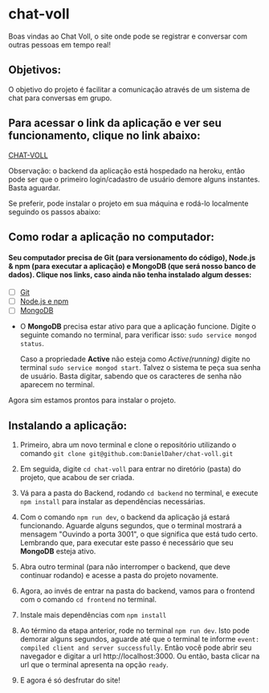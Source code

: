 # chat-voll
Boas vindas ao Chat Voll, o site onde pode se registrar e conversar com outras pessoas em tempo real!

## Objetivos:

O objetivo do projeto é facilitar a comunicação através de um sistema de chat para conversas em grupo.

## Para acessar o link da aplicação e ver seu funcionamento, clique no link abaixo:
[CHAT-VOLL](https://chat-voll-danieldaher.vercel.app/)

Observação: o backend da aplicação está hospedado na heroku, então pode ser que o primeiro login/cadastro de usuário demore alguns instantes. Basta aguardar.

Se preferir, pode instalar o projeto em sua máquina e rodá-lo localmente seguindo os passos abaixo:

## Como rodar a aplicação no computador:

#### Seu computador precisa de Git (para versionamento do código), Node.js & npm (para executar a aplicação) e MongoDB (que será nosso banco de dados). Clique nos links, caso ainda não tenha instalado algum desses:

 - [ ] [Git](https://git-scm.com/book/en/v2/Getting-Started-Installing-Git)
 - [ ] [Node.js e npm](https://docs.npmjs.com/downloading-and-installing-node-js-and-npm)
 - [ ] [MongoDB](https://docs.mongodb.com/manual/installation/)

- O **MongoDB** precisa estar ativo para que a aplicação funcione. Digite o seguinte comando no terminal, para verificar isso:
`sudo service mongod status`.

  Caso a propriedade **Active** não esteja como *Active(running)* digite no terminal `sudo service mongod start`. Talvez o sistema te peça sua senha de usuário. Basta digitar, sabendo que os caracteres de senha não aparecem no terminal.

Agora sim estamos prontos para instalar o projeto.

## Instalando a aplicação:

1. Primeiro, abra um novo terminal e clone o repositório utilizando o comando 
`git clone git@github.com:DanielDaher/chat-voll.git`

2. Em seguida, digite `cd chat-voll` para entrar no diretório (pasta) do projeto, que acabou de ser criada.

3. Vá para a pasta do Backend, rodando `cd backend` no terminal, e execute `npm install` para instalar as dependências necessárias.

4. Com o comando `npm run dev`, o backend da aplicação já estará funcionando. Aguarde alguns segundos, que o terminal mostrará a mensagem "Ouvindo a porta 3001", o que significa que está tudo certo. Lembrando que, para executar este passo é necessário que seu **MongoDB** esteja ativo.

5. Abra outro terminal (para não interromper o backend, que deve continuar rodando) e acesse a pasta do projeto novamente.

6. Agora, ao invés de entrar na pasta do backend, vamos para o frontend com o comando `cd frontend` no terminal.

7. Instale mais dependências com `npm install`

8. Ao término da etapa anterior, rode no terminal `npm run dev`. Isto pode demorar alguns segundos, aguarde até que o terminal te informe `event: compiled client and server successfully`. Então você pode abrir seu navegador e digitar a url http://localhost:3000. Ou então, basta clicar na url que o terminal apresenta na opção `ready`.

9. E agora é só desfrutar do site!
